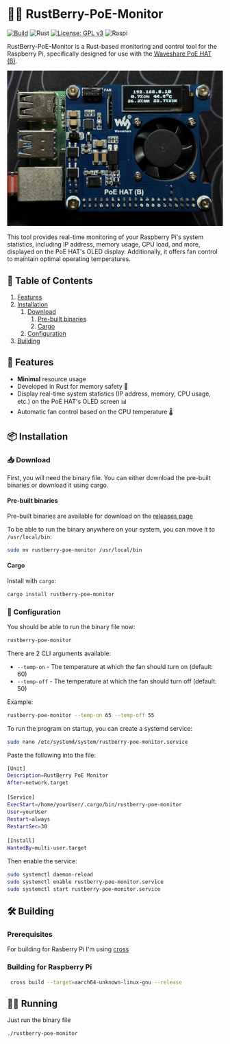 # 🦀🍇 RustBerry-PoE-Monitor

[![Build](https://github.com/jackra1n/RustBerry-PoE-Monitor/actions/workflows/build.yaml/badge.svg)](https://github.com/jackra1n/RustBerry-PoE-Monitor/actions/workflows/build.yaml)
![Rust](https://img.shields.io/badge/Rust-%23000000.svg?logo=rust&logoColor=white)
[![License: GPL v3](https://img.shields.io/badge/License-GPLv3-blue.svg)](https://www.gnu.org/licenses/gpl-3.0)
![Raspi](https://img.shields.io/badge/Raspberry%20Pi-A22846?logo=Raspberry%20Pi&logoColor=white)

RustBerry-PoE-Monitor is a Rust-based monitoring and control tool for the Raspberry Pi, specifically designed for use with the [Waveshare PoE HAT (B)](https://www.waveshare.com/wiki/PoE_HAT_(B)). 

![Example image](/docs/IMG_3890.webp)

This tool provides real-time monitoring of your Raspberry Pi's system statistics, including IP address, memory usage, CPU load, and more, displayed on the PoE HAT's OLED display. Additionally, it offers fan control to maintain optimal operating temperatures.

## 📖 Table of Contents

1. [Features](#🌟-features)
2. [Installation](#📦-installation)
    1. [Download](#📥-download)
        1. [Pre-built binaries](#pre-built-binaries)
        2. [Cargo](#cargo)
    2. [Configuration](#📝-configuration)
3. [Building](#🛠️-building)


## 🌟 Features

- **Minimal** resource usage
- Developed in Rust for memory safety 🦀
- Display real-time system statistics (IP address, memory, CPU usage, etc.) on the PoE HAT's OLED screen 📊
- Automatic fan control based on the CPU temperature 🌡️

## 📦 Installation

### 📥 Download
First, you will need the binary file. You can either download the pre-built binaries or download it using cargo.

#### Pre-built binaries
Pre-built binaries are available for download on the [releases page](https://github.com/jackra1n/RustBerry-PoE-Monitor/releases)

To be able to run the binary anywhere on your system, you can move it to `/usr/local/bin`:
```bash
sudo mv rustberry-poe-monitor /usr/local/bin
```

#### Cargo

Install with `cargo`:
```bash
cargo install rustberry-poe-monitor
```

### 📝 Configuration

You should be able to run the binary file now:
```bash
rustberry-poe-monitor
```

There are 2 CLI arguments available:
- `--temp-on` - The temperature at which the fan should turn on (default: 60)
- `--temp-off` - The temperature at which the fan should turn off (default: 50)

Example:
```bash
rustberry-poe-monitor --temp-on 65 --temp-off 55
```

To run the program on startup, you can create a systemd service:
```bash
sudo nano /etc/systemd/system/rustberry-poe-monitor.service
```

Paste the following into the file:
```bash
[Unit]
Description=RustBerry PoE Monitor
After=network.target

[Service]
ExecStart=/home/yourUser/.cargo/bin/rustberry-poe-monitor
User=yourUser
Restart=always
RestartSec=30

[Install]
WantedBy=multi-user.target
```

Then enable the service:
```bash
sudo systemctl daemon-reload
sudo systemctl enable rustberry-poe-monitor.service
sudo systemctl start rustberry-poe-monitor.service
```


## 🛠️ Building

### Prerequisites
For building for Rasberry Pi I'm using [cross](https://github.com/cross-rs/cross)

### Building for Raspberry Pi
```bash
 cross build --target=aarch64-unknown-linux-gnu --release
```

## 🏃‍♂️ Running

Just run the binary file
```bash
./rustberry-poe-monitor
```
